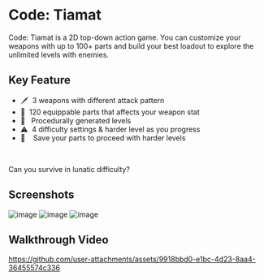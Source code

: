 # Code: Tiamat
Code: Tiamat is a 2D top-down action game. You can customize your weapons with up to 100+ parts and build your best loadout to explore the unlimited levels with enemies.

## Key Feature
- 🗡️&nbsp;&nbsp;3 weapons with different attack pattern <br>
- 🔧&nbsp;&nbsp;120 equippable parts that affects your weapon stat <br>
- 🎲&nbsp;&nbsp;&nbsp;Procedurally generated levels <br>
- ⚠️&nbsp;&nbsp;4 difficulty settings & harder level as you progress <br>
- 🧰&nbsp;&nbsp;&nbsp;&nbsp;Save your parts to proceed with harder levels <br>
<br>

Can you survive in lunatic difficulty?

## Screenshots
![image](https://github.com/user-attachments/assets/834e74e4-644f-426f-ad12-53a36835ab59)
![image](https://github.com/user-attachments/assets/88436e87-bf15-4604-ae4f-3fb5f60e2c4a)
![image](https://github.com/user-attachments/assets/4c5ce331-a95f-410f-9a0f-8075ee4f071c)



## Walkthrough Video


https://github.com/user-attachments/assets/9918bbd0-e1bc-4d23-8aa4-36455574c336

